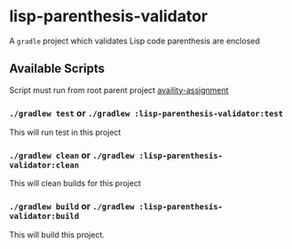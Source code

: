# lisp-parenthesis-validator

A `gradle` project which validates Lisp code parenthesis are enclosed

## Available Scripts

Script must run from root parent project [availity-assignment](../)

### `./gradlew test` or `./gradlew :lisp-parenthesis-validator:test`

This will run test in this project

### `./gradlew clean` or `./gradlew :lisp-parenthesis-validator:clean`

This will clean builds for this project

### `./gradlew build` or `./gradlew :lisp-parenthesis-validator:build`

This will build this project.